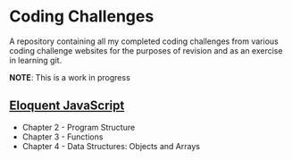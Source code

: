# Coding Challenges
A repository containing all my completed coding challenges from various coding challenge websites for the purposes of revision and as an exercise in learning git.

**NOTE**: This is a work in progress

## [Eloquent JavaScript]()

- Chapter 2 - Program Structure
- Chapter 3 - Functions
- Chapter 4 - Data Structures: Objects and Arrays	
